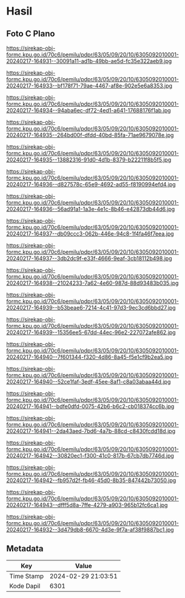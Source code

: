 # Hasil

## Foto C Plano

https://sirekap-obj-formc.kpu.go.id/70c6/pemilu/pdpr/63/05/09/20/10/6305092010001-20240217-164931--30091a11-ad1b-49bb-ae5d-fc35e322aeb9.jpg

https://sirekap-obj-formc.kpu.go.id/70c6/pemilu/pdpr/63/05/09/20/10/6305092010001-20240217-164933--bf178f71-79ae-4467-af8e-902e5e6a8353.jpg

https://sirekap-obj-formc.kpu.go.id/70c6/pemilu/pdpr/63/05/09/20/10/6305092010001-20240217-164934--94aba6ec-df72-4ed1-a641-17688176f1ab.jpg

https://sirekap-obj-formc.kpu.go.id/70c6/pemilu/pdpr/63/05/09/20/10/6305092010001-20240217-164935--264bd00f-dfdd-40bd-85fa-71ae9679078e.jpg

https://sirekap-obj-formc.kpu.go.id/70c6/pemilu/pdpr/63/05/09/20/10/6305092010001-20240217-164935--13882316-91d0-4d1b-8379-b22211f8b5f5.jpg

https://sirekap-obj-formc.kpu.go.id/70c6/pemilu/pdpr/63/05/09/20/10/6305092010001-20240217-164936--d827578c-65e9-4692-ad55-f8190994efd4.jpg

https://sirekap-obj-formc.kpu.go.id/70c6/pemilu/pdpr/63/05/09/20/10/6305092010001-20240217-164936--56ad91a1-1a3e-4e1c-8b46-e42873db44d6.jpg

https://sirekap-obj-formc.kpu.go.id/70c6/pemilu/pdpr/63/05/09/20/10/6305092010001-20240217-164937--db09ccc3-062b-446e-94c8-1f4fa46f7eea.jpg

https://sirekap-obj-formc.kpu.go.id/70c6/pemilu/pdpr/63/05/09/20/10/6305092010001-20240217-164937--3db2dc9f-e33f-4666-9eaf-3cb18112b498.jpg

https://sirekap-obj-formc.kpu.go.id/70c6/pemilu/pdpr/63/05/09/20/10/6305092010001-20240217-164938--21024233-7a62-4e60-987d-88d93483b035.jpg

https://sirekap-obj-formc.kpu.go.id/70c6/pemilu/pdpr/63/05/09/20/10/6305092010001-20240217-164939--b53beae6-7214-4c41-97d3-9ec3cd6bbd27.jpg

https://sirekap-obj-formc.kpu.go.id/70c6/pemilu/pdpr/63/05/09/20/10/6305092010001-20240217-164939--15356ee5-67dd-44ec-96e2-227072afe862.jpg

https://sirekap-obj-formc.kpu.go.id/70c6/pemilu/pdpr/63/05/09/20/10/6305092010001-20240217-164940--7f601344-f320-4d86-8a45-f5e1cf9b2ea5.jpg

https://sirekap-obj-formc.kpu.go.id/70c6/pemilu/pdpr/63/05/09/20/10/6305092010001-20240217-164940--52ce1faf-3edf-45ee-8af1-c8a03abaa44d.jpg

https://sirekap-obj-formc.kpu.go.id/70c6/pemilu/pdpr/63/05/09/20/10/6305092010001-20240217-164941--bdfe0dfd-0075-42b6-b6c2-cb018374cc6b.jpg

https://sirekap-obj-formc.kpu.go.id/70c6/pemilu/pdpr/63/05/09/20/10/6305092010001-20240217-164941--2da43aed-7bd6-4a7b-88cd-c8430fcdd18d.jpg

https://sirekap-obj-formc.kpu.go.id/70c6/pemilu/pdpr/63/05/09/20/10/6305092010001-20240217-164942--30820ec1-f300-41c0-817b-67cb7db7746d.jpg

https://sirekap-obj-formc.kpu.go.id/70c6/pemilu/pdpr/63/05/09/20/10/6305092010001-20240217-164942--fb957d2f-fb46-45d0-8b35-847442b73050.jpg

https://sirekap-obj-formc.kpu.go.id/70c6/pemilu/pdpr/63/05/09/20/10/6305092010001-20240217-164943--dfff5d8a-7ffe-4279-a903-965b12fc6ca1.jpg

https://sirekap-obj-formc.kpu.go.id/70c6/pemilu/pdpr/63/05/09/20/10/6305092010001-20240217-164932--3d479db8-6670-4d3e-9f7a-af38f9887bc1.jpg


## Metadata

| Key        | Value               |
| ---------- | ------------------- |
| Time Stamp | 2024-02-29 21:03:51 |
| Kode Dapil | 6301                |



